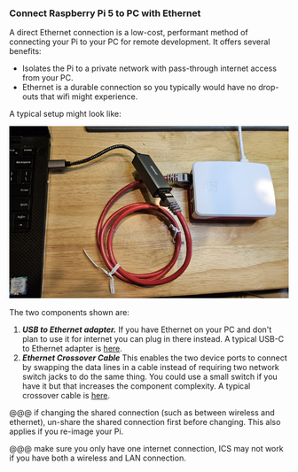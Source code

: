 ### Connect Raspberry Pi 5 to PC with Ethernet

A direct Ethernet connection is a low-cost, performant method of connecting your Pi to your PC for remote development.  It offers several benefits:
* Isolates the Pi to a private network with pass-through internet access from your PC.
* Ethernet is a durable connection so you typically would have no drop-outs that wifi might experience.

A typical setup might look like:

![direct-ethernet](direct-ethernet.jpg)

The two components shown are:
1. ***USB to Ethernet adapter.***  If you have Ethernet on your PC and don't plan to use it for internet you can plug in there instead.  A typical USB-C to Ethernet adapter is [here](https://a.co/d/iSMJby9).
2. ***Ethernet Crossover Cable***  This enables the two device ports to connect by swapping the data lines in a cable instead of requiring two network switch jacks to do the same thing.  You could use a small switch if you have it but that increases the component complexity.  A typical crossover cable is [here](https://a.co/d/2ZEJxe5).



@@@ if changing the shared connection (such as between wireless and ethernet), un-share the shared connection first before changing.  This also applies if you re-image your Pi.

@@@ make sure you only have one internet  connection, ICS may not work if you have both a wireless and LAN connection.

